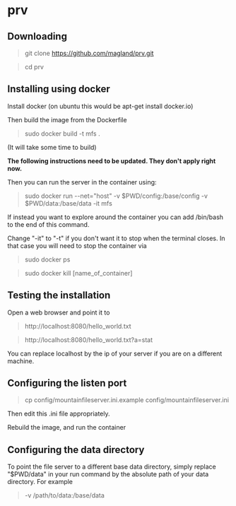 # prv

## Downloading

> git clone https://github.com/magland/prv.git

> cd prv

## Installing using docker

Install docker (on ubuntu this would be apt-get install docker.io)

Then build the image from the Dockerfile

> sudo docker build -t mfs .

(It will take some time to build)

**The following instructions need to be updated. They don't apply right now.**

Then you can run the server in the container using:
> sudo docker run --net="host" -v $PWD/config:/base/config -v $PWD/data:/base/data -it mfs

If instead you want to explore around the container you can add /bin/bash to the end of this command.

Change "-it" to "-t" if you don't want it to stop when the terminal closes.
In that case you will need to stop the container via

> sudo docker ps

> sudo docker kill [name_of_container]

## Testing the installation

Open a web browser and point it to

> http://localhost:8080/hello_world.txt

> http://localhost:8080/hello_world.txt?a=stat

You can replace localhost by the ip of your server if you are on a different machine.

## Configuring the listen port

> cp config/mountainfileserver.ini.example config/mountainfileserver.ini

Then edit this .ini file appropriately.

Rebuild the image, and run the container

## Configuring the data directory

To point the file server to a different base data directory, simply replace
"$PWD/data" in your run command by the absolute path of your data directory.
For example

> -v /path/to/data:/base/data



